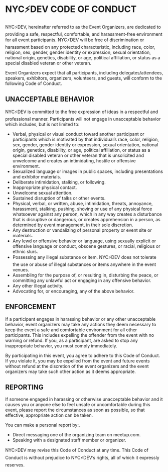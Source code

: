 # NYC⚡️DEV CODE OF CONDUCT

NYC⚡️DEV, hereinafter referred to as the Event Organizers, are dedicated to providing a safe, respectful, comfortable, and harassment-free environment for all event participants. NYC⚡️DEV will be free of discrimination or harassment based on any protected characteristic, including race, color, religion, sex, gender, gender identity or expression, sexual orientation, national origin, genetics, disability, or age, political affiliation, or status as a special disabled veteran or other veteran.

Event Organizers expect that all participants, including delegates/attendees, speakers, exhibitors, organizers, volunteers, and guests, will conform to the following Code of Conduct.

## UNACCEPTABLE BEHAVIOR

NYC⚡️DEV is committed to the free expression of ideas in a respectful and professional manner. Participants will not engage in unacceptable behavior which includes, but is not limited to:

* Verbal, physical or visual conduct toward another participant or participants which is motivated by that individual’s race, color, religion, sex, gender, gender identity or expression, sexual orientation, national origin, genetics, disability, or age, political affiliation, or status as a special disabled veteran or other veteran that is unsolicited and unwelcome and creates an intimidating, hostile or offensive environment.
* Sexualized language or images in public spaces, including presentations and exhibitor materials.
* Deliberate intimidation, stalking, or following.
* Inappropriate physical contact.
* Unwelcome sexual attention.
* Sustained disruption of talks or other events.
* Physical, verbal, or written, abuse, intimidation, threats, annoyance, harassment, stalking, pushing, shoving or use of any physical force whatsoever against any person, which in any way creates a disturbance that is disruptive or dangerous, or creates apprehension in a person, as determined by event management, in their sole discretion.
* Any destruction or vandalizing of personal property or event site or materials.
* Any lewd or offensive behavior or language, using sexually explicit or offensive language or conduct, obscene gestures, or racial, religious or ethnic slurs.
* Possessing any illegal substance or item. NYC⚡️DEV does not tolerate the use or abuse of illegal substances or items anywhere in the event venues.
* Assembling for the purpose of, or resulting in, disturbing the peace, or committing any unlawful act or engaging in any offensive behavior.
* Any other illegal activity.
* Advocating for, or encouraging, any of the above behavior.

## ENFORCEMENT

If a participant engages in harassing behavior or any other unacceptable behavior, event organizers may take any actions they deem necessary to keep the event a safe and comfortable environment for all other participants. This includes expelling the offender from the event with no warning or refund. If you, as a participant, are asked to stop any inappropriate behavior, you must comply immediately.

By participating in this event, you agree to adhere to this Code of Conduct. If you violate it, you may be expelled from the event and future events without refund at the discretion of the event organizers and the event organizers may take such other action as it deems appropriate.

## REPORTING

If someone engaged in harassing or otherwise unacceptable behavior and it causes you or anyone else to feel unsafe or uncomfortable during this event, please report the circumstances as soon as possible, so that effective, appropriate action can be taken.

You can make a personal report by:.
* Direct messaging one of the organizing team on meetup.com.
* Speaking with a designated staff member or organizer.

NYC⚡️DEV may revise this Code of Conduct at any time. This Code of Conduct is without prejudice to NYC⚡️DEV’s rights, all of which it expressly reserves.
